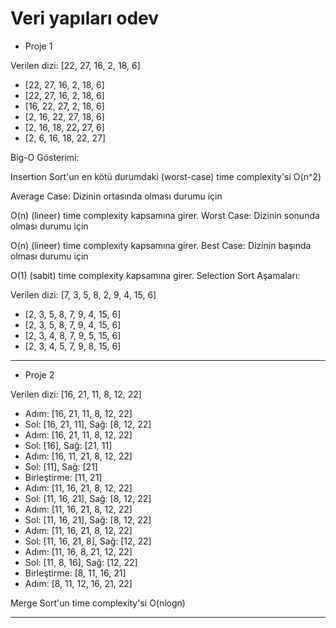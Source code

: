 # Veri yapıları odev 

* Proje 1

Verilen dizi: [22, 27, 16, 2, 18, 6]

* [22, 27, 16, 2, 18, 6]
* [22, 27, 16, 2, 18, 6]
* [16, 22, 27, 2, 18, 6]
* [2, 16, 22, 27, 18, 6]
* [2, 16, 18, 22, 27, 6]
* [2, 6, 16, 18, 22, 27]

Big-O Gösterimi:

Insertion Sort'un en kötü durumdaki (worst-case) time complexity'si O(n^2)

Average Case: Dizinin ortasında olması durumu için 

O(n) (lineer) time complexity kapsamına girer.
Worst Case: Dizinin sonunda olması durumu için 

O(n) (lineer) time complexity kapsamına girer.
Best Case: Dizinin başında olması durumu için 

O(1) (sabit) time complexity kapsamına girer.
Selection Sort Aşamaları:

Verilen dizi: [7, 3, 5, 8, 2, 9, 4, 15, 6]

* [2, 3, 5, 8, 7, 9, 4, 15, 6]
* [2, 3, 5, 8, 7, 9, 4, 15, 6]
* [2, 3, 4, 8, 7, 9, 5, 15, 6]
* [2, 3, 4, 5, 7, 9, 8, 15, 6]

---

* Proje 2

Verilen dizi: [16, 21, 11, 8, 12, 22]

* Adım: [16, 21, 11, 8, 12, 22]
* Sol: [16, 21, 11], Sağ: [8, 12, 22]
* Adım: [16, 21, 11, 8, 12, 22]
* Sol: [16], Sağ: [21, 11]
* Adım: [16, 11, 21, 8, 12, 22]
* Sol: [11], Sağ: [21]
* Birleştirme: [11, 21]
* Adım: [11, 16, 21, 8, 12, 22]
* Sol: [11, 16, 21], Sağ: [8, 12, 22]
* Adım: [11, 16, 21, 8, 12, 22]
* Sol: [11, 16, 21], Sağ: [8, 12, 22]
* Adım: [11, 16, 21, 8, 12, 22]
* Sol: [11, 16, 21, 8], Sağ: [12, 22]
* Adım: [11, 16, 8, 21, 12, 22]
* Sol: [11, 8, 16], Sağ: [12, 22]
* Birleştirme: [8, 11, 16, 21]
* Adım: [8, 11, 12, 16, 21, 22]

Merge Sort'un time complexity'si O(nlogn)

---

